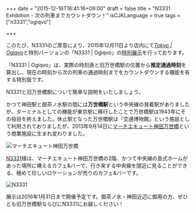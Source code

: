 +++
date = "2015-12-16T16:41:16+09:00"
draft = false
title = "N3331 Exhibition - 次の列車までカウントダウン！"
isCJKLanguage = true
tags = ["n3331","ogiqvo"]

+++

このたび、N3331のご厚意により、2015年12月11日より店内にて[*Tokyo | Ogiqvo*](https://play.google.com/store/apps/details?id=com.ogiqvo.view.tokyo)と特別バージョンの「N3331 | Ogiqvo」の[特別展示](http://n3331.com/news/000073.html)を行っております。

「N3331 | Ogiqvo」は、実際の時刻表と旧万世橋駅の位置から**推定通過時刻**を算出し、現在の時刻から次の列車の通過時刻までをカウントダウンする機能を有する特別版です。

N3331と旧万世橋駅について簡単な説明をいたしましょう。

かつて神田駅と御茶ノ水駅の間には**万世橋駅**という中央線の発着駅がありましたが、ターミナルとしての機能が東京駅に移行したことで万世橋駅は1943年にその役目を終えました。休止駅となった万世橋駅は「交通博物館」という施設として利用されておりましたが、2013年9月14日に[マーチエキュート神田万世橋](http://www.maach-ecute.jp/)という商業施設に生まれ変わりました。

![マーチエキュート神田万世橋](/img/maach-ecute.jpg)

[N3331](http://n3331.com/)様は、マーチエキュート神田万世橋の2階、かつて中央線の島式ホームがあった場所に構えるカフェ&バーで、行き来する中央線を間近に見ることができる、極めて珍しいロケーションが売りのカフェ&バーです。

![N3331](/img/n3331top.jpg)

展示は2016年1月31日まで開催予定です。御茶ノ水・神田近辺に御用の方、ぜひとも旧万世橋駅ならびにN3331にお越しください！
